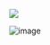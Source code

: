 ![](https://komarev.com/ghpvc/?username=V4mqogh&color=bbcdcf)


![image](https://github.com/user-attachments/assets/02d4040a-90d9-4298-a79f-aea0fa271543)







<!---
V4mqogh/V4mqogh is a ✨ special ✨ repository because its `README.md` (this file) appears on your GitHub profile.
You can click the Preview link to take a look at your changes.
--->
